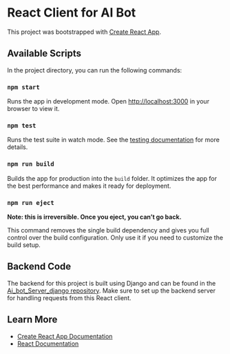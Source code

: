 # React Client for AI Bot

This project was bootstrapped with [Create React App](https://github.com/facebook/create-react-app).

## Available Scripts

In the project directory, you can run the following commands:

### `npm start`

Runs the app in development mode. Open [http://localhost:3000](http://localhost:3000) in your browser to view it.

### `npm test`

Runs the test suite in watch mode. See the [testing documentation](https://facebook.github.io/create-react-app/docs/running-tests) for more details.

### `npm run build`

Builds the app for production into the `build` folder. It optimizes the app for the best performance and makes it ready for deployment.

### `npm run eject`

**Note: this is irreversible. Once you eject, you can’t go back.**

This command removes the single build dependency and gives you full control over the build configuration. Only use it if you need to customize the build setup.

## Backend Code

The backend for this project is built using Django and can be found in the [Ai_bot_Server_django repository](https://github.com/Abhishek3223/Ai_bot_Server_django). Make sure to set up the backend server for handling requests from this React client.

## Learn More

- [Create React App Documentation](https://facebook.github.io/create-react-app/docs/getting-started)
- [React Documentation](https://reactjs.org/)
